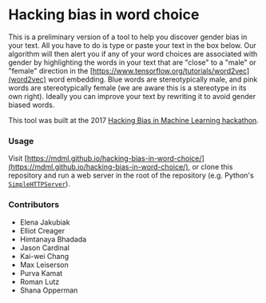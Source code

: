 # Hacking bias in word choice

This is a preliminary version of a tool to help you discover gender bias in your text. All you have to do is type or paste your text in the box below. Our algorithm will then alert you if any of your word choices are associated with gender by highlighting the words in your text that are "close" to a "male" or "female" direction in the [https://www.tensorflow.org/tutorials/word2vec](word2vec) word embedding. Blue words are stereotypically male, and pink words are stereotypically female (we are aware this is a stereotype in its own right). Ideally you can improve your text by rewriting it to avoid gender biased words.

This tool was built at the 2017 [Hacking Bias in Machine Learning hackathon](https://www.eventbrite.com/e/new-england-machine-learning-hackathon-hacking-bias-in-ml-tickets-32951771636?aff=NEML).

### Usage

Visit [https://mdml.github.io/hacking-bias-in-word-choice/](https://mdml.github.io/hacking-bias-in-word-choice/), or clone this repository and run a web server in the root of the repository (e.g. Python's [`SimpleHTTPServer`](https://docs.python.org/2/library/simplehttpserver.html)).

### Contributors
* Elena Jakubiak
* Elliot Creager
* Himtanaya Bhadada
* Jason Cardinal
* Kai-wei Chang
* Max Leiserson
* Purva Kamat
* Roman Lutz
* Shana Opperman
